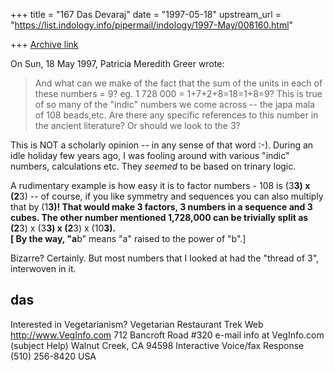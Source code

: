 +++
title = "167 Das Devaraj"
date = "1997-05-18"
upstream_url = "https://list.indology.info/pipermail/indology/1997-May/008160.html"

+++
[Archive link](https://list.indology.info/pipermail/indology/1997-May/008160.html)

On Sun, 18 May 1997, Patricia Meredith Greer wrote:

> And what can we make of the fact that the sum of the units 
> in each of these numbers = 9? eg. 1 728 000 = 
> 1+7+2+8=18=1+8=9?  This is true of so many of the "indic" 
> numbers we come across -- the japa mala of 108 beads,etc. 
> Are there any specific references to this number in the 
> ancient literature? Or should we look to the 3?  

This is NOT a scholarly opinion -- in any sense of that word :-). 
During an idle holiday few years ago, I was fooling around with
various "indic" numbers, calculations etc.  They *seemed* to be 
based on trinary logic.

A rudimentary example is how easy it is to factor numbers - 108
is (3**3) x (2**3) --  of course, if you like symmetry and sequences
you can also multiply that by (1**3)!  That would make 3 factors, 
3 numbers in a sequence and 3 cubes.  The other number mentioned 
1,728,000 can be trivially split as (2**3) x (3**3) x (2**3) x (10**3).  
[ By the way, "a**b" means "a" raised to the power of "b".]

Bizarre?  Certainly.  But most numbers that I looked at had the 
"thread of 3", interwoven in it.

das
-------------------------------------------------------------------
Interested in Vegetarianism?             Vegetarian Restaurant Trek
Web    http://www.VegInfo.com                712 Bancroft Road #320
e-mail info at VegInfo.com (subject Help)       Walnut Creek, CA 94598
Interactive Voice/fax Response  (510) 256-8420                  USA




